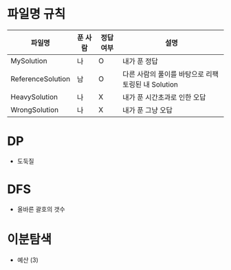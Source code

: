 # 파일명 규칙

|파일명|푼 사람|정답여부|설명|
|--|------|---|--|
|MySolution|나|O|내가 푼 정답|
|ReferenceSolution|남|O|다른 사람의 풀이를 바탕으로 리팩토링된 내 Solution|
|HeavySolution|나|X|내가 푼 시간초과로 인한 오답|
|WrongSolution|나|X|내가 푼 그냥 오답|


# DP
* 도둑질

# DFS
* 올바른 괄호의 갯수

# 이분탐색
* 예산 (3)
